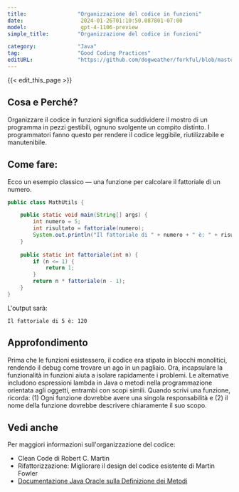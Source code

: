 ```yaml
---
title:                "Organizzazione del codice in funzioni"
date:                  2024-01-26T01:10:50.087801-07:00
model:                 gpt-4-1106-preview
simple_title:         "Organizzazione del codice in funzioni"

category:             "Java"
tag:                  "Good Coding Practices"
editURL:              "https://github.com/dogweather/forkful/blob/master/content/it/java/organizing-code-into-functions.md"
---
```


{{< edit_this_page >}}

## Cosa e Perché?
Organizzare il codice in funzioni significa suddividere il mostro di un programma in pezzi gestibili, ognuno svolgente un compito distinto. I programmatori fanno questo per rendere il codice leggibile, riutilizzabile e manutenibile.

## Come fare:
Ecco un esempio classico — una funzione per calcolare il fattoriale di un numero.

```java
public class MathUtils {

    public static void main(String[] args) {
        int numero = 5;
        int risultato = fattoriale(numero);
        System.out.println("Il fattoriale di " + numero + " è: " + risultato);
    }
    
    public static int fattoriale(int n) {
        if (n <= 1) {
            return 1;
        }
        return n * fattoriale(n - 1);
    }
}
```

L'output sarà:
```
Il fattoriale di 5 è: 120
```

## Approfondimento
Prima che le funzioni esistessero, il codice era stipato in blocchi monolitici, rendendo il debug come trovare un ago in un pagliaio. Ora, incapsulare la funzionalità in funzioni aiuta a isolare rapidamente i problemi. Le alternative includono espressioni lambda in Java o metodi nella programmazione orientata agli oggetti, entrambi con scopi simili. Quando scrivi una funzione, ricorda: (1) Ogni funzione dovrebbe avere una singola responsabilità e (2) il nome della funzione dovrebbe descrivere chiaramente il suo scopo.

## Vedi anche
Per maggiori informazioni sull'organizzazione del codice:
- Clean Code di Robert C. Martin
- Rifattorizzazione: Migliorare il design del codice esistente di Martin Fowler
- [Documentazione Java Oracle sulla Definizione dei Metodi](https://docs.oracle.com/javase/tutorial/java/javaOO/methods.html)

